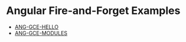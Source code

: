 # Angular Fire-and-Forget Examples
 - [ANG-GCE-HELLO](https://github.com/Revature-Content/ANG-GCE-HELLO)
 - [ANG-GCE-MODULES](https://github.com/Revature-Content/ANG-GCE-MODULES)
